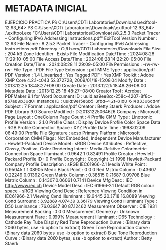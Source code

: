 # METADATA INICIAL
EJERCICIO PRACTICA 
PS C:\Users\CDTi Laboratorios\Downloads\exiftool-12.93_64>
PS C:\Users\CDTi Laboratorios\Downloads\exiftool-12.93_64> .\exiftool.exe "C:\Users\CDTi Laboratorios\Downloads\8.2.5.3 Packet Tracer - Configuring IPv6 Addressing Instructions.pdf"
ExifTool Version Number         : 12.93
File Name                       : 8.2.5.3 Packet Tracer - Configuring IPv6 Addressing Instructions.pdf
Directory                       : C:/Users/CDTi Laboratorios/Downloads
File Size                       : 204 kB
Zone Identifier                 : Exists
File Modification Date/Time     : 2024:08:28 11:29:10-05:00
File Access Date/Time           : 2024:08:28 14:22:20-05:00
File Creation Date/Time         : 2024:08:28 11:29:09-05:00
File Permissions                : -rw-rw-rw-
File Type                       : PDF
File Type Extension             : pdf
MIME Type                       : application/pdf
PDF Version                     : 1.4
Linearized                      : Yes
Tagged PDF                      : Yes
XMP Toolkit                     : Adobe XMP Core 4.2.1-c043 52.372728, 2009/01/18-15:08:04
Modify Date                     : 2013:12:25 18:48:27+08:00
Create Date                     : 2013:12:25 18:48:26+08:00
Metadata Date                   : 2013:12:25 18:48:27+08:00
Creator Tool                    : Acrobat PDFMaker 9.1 for Word
Document ID                     : uuid:aa9ee8cc-258c-4207-8f8c-a57a89b30d01
Instance ID                     : uuid:9e15e6b5-3fbd-412f-81d0-61483306cd4f
Subject                         : 7
Format                          : application/pdf
Creator                         : Betty Staerk
Producer                        : Adobe PDF Library 9.0
Source Modified                 : D:20131225064626
Company                         : Microsoft
Page Layout                     : OneColumn
Page Count                      : 4
Profile CMM Type                : Linotronic
Profile Version                 : 2.1.0
Profile Class                   : Display Device Profile
Color Space Data                : RGB
Profile Connection Space        : XYZ
Profile Date Time               : 1998:02:09 06:49:00
Profile File Signature          : acsp
Primary Platform                : Microsoft Corporation
CMM Flags                       : Not Embedded, Independent
Device Manufacturer             : Hewlett-Packard
Device Model                    : sRGB
Device Attributes               : Reflective, Glossy, Positive, Color
Rendering Intent                : Media-Relative Colorimetric
Connection Space Illuminant     : 0.9642 1 0.82491
Profile Creator                 : Hewlett-Packard
Profile ID                      : 0
Profile Copyright               : Copyright (c) 1998 Hewlett-Packard Company
Profile Description             : sRGB IEC61966-2.1
Media White Point               : 0.95045 1 1.08905
Media Black Point               : 0 0 0
Red Matrix Column               : 0.43607 0.22249 0.01392
Green Matrix Column             : 0.38515 0.71687 0.09708
Blue Matrix Column              : 0.14307 0.06061 0.7141
Device Mfg Desc                 : IEC http://www.iec.ch
Device Model Desc               : IEC 61966-2.1 Default RGB colour space - sRGB
Viewing Cond Desc               : Reference Viewing Condition in IEC61966-2.1
Viewing Cond Illuminant         : 19.6445 20.3718 16.8089
Viewing Cond Surround           : 3.92889 4.07439 3.36179
Viewing Cond Illuminant Type    : D50
Luminance                       : 76.03647 80 87.12462
Measurement Observer            : CIE 1931
Measurement Backing             : 0 0 0
Measurement Geometry            : Unknown
Measurement Flare               : 0.999%
Measurement Illuminant          : D65
Technology                      : Cathode Ray Tube Display
Red Tone Reproduction Curve     : (Binary data 2060 bytes, use -b option to extract)
Green Tone Reproduction Curve   : (Binary data 2060 bytes, use -b option to extract)
Blue Tone Reproduction Curve    : (Binary data 2060 bytes, use -b option to extract)
Author                          : Betty Staerk
